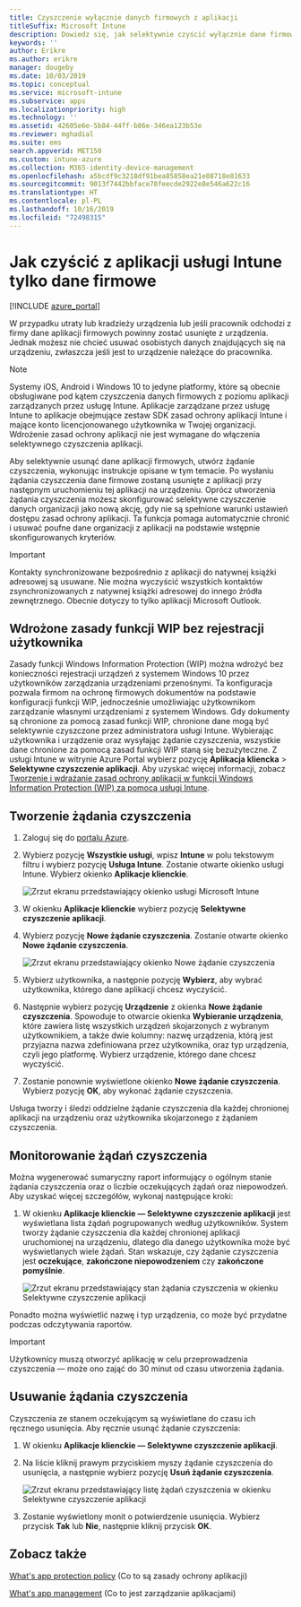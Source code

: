 ```yaml
---
title: Czyszczenie wyłącznie danych firmowych z aplikacji
titleSuffix: Microsoft Intune
description: Dowiedz się, jak selektywnie czyścić wyłącznie dane firmowe z aplikacji zarządzanych przez usługę Intune w usłudze Microsoft Intune.
keywords: ''
author: Erikre
ms.author: erikre
manager: dougeby
ms.date: 10/03/2019
ms.topic: conceptual
ms.service: microsoft-intune
ms.subservice: apps
ms.localizationpriority: high
ms.technology: ''
ms.assetid: 42605e6e-5b84-44ff-b86e-346ea123b53e
ms.reviewer: mghadial
ms.suite: ems
search.appverid: MET150
ms.custom: intune-azure
ms.collection: M365-identity-device-management
ms.openlocfilehash: a5bcdf9c3218df91bea85858ea21e88718e81633
ms.sourcegitcommit: 9013f7442bbface78feecde2922e8e546a622c16
ms.translationtype: HT
ms.contentlocale: pl-PL
ms.lasthandoff: 10/16/2019
ms.locfileid: "72498315"
---
```

# <a name="how-to-wipe-only-corporate-data-from-intune-managed-apps"></a>Jak czyścić z aplikacji usługi Intune tylko dane firmowe

[!INCLUDE [azure_portal](../includes/azure_portal.md)]

W przypadku utraty lub kradzieży urządzenia lub jeśli pracownik odchodzi z firmy dane aplikacji firmowych powinny zostać usunięte z urządzenia. Jednak możesz nie chcieć usuwać osobistych danych znajdujących się na urządzeniu, zwłaszcza jeśli jest to urządzenie należące do pracownika.

>[!NOTE]
> Systemy iOS, Android i Windows 10 to jedyne platformy, które są obecnie obsługiwane pod kątem czyszczenia danych firmowych z poziomu aplikacji zarządzanych przez usługę Intune. Aplikacje zarządzane przez usługę Intune to aplikacje obejmujące zestaw SDK zasad ochrony aplikacji Intune i mające konto licencjonowanego użytkownika w Twojej organizacji. Wdrożenie zasad ochrony aplikacji nie jest wymagane do włączenia selektywnego czyszczenia aplikacji.

Aby selektywnie usunąć dane aplikacji firmowych, utwórz żądanie czyszczenia, wykonując instrukcje opisane w tym temacie. Po wysłaniu żądania czyszczenia dane firmowe zostaną usunięte z aplikacji przy następnym uruchomieniu tej aplikacji na urządzeniu. Oprócz utworzenia żądania czyszczenia możesz skonfigurować selektywne czyszczenie danych organizacji jako nową akcję, gdy nie są spełnione warunki ustawień dostępu zasad ochrony aplikacji. Ta funkcja pomaga automatycznie chronić i usuwać poufne dane organizacji z aplikacji na podstawie wstępnie skonfigurowanych kryteriów.

>[!IMPORTANT]
> Kontakty synchronizowane bezpośrednio z aplikacji do natywnej książki adresowej są usuwane. Nie można wyczyścić wszystkich kontaktów zsynchronizowanych z natywnej książki adresowej do innego źródła zewnętrznego. Obecnie dotyczy to tylko aplikacji Microsoft Outlook.

## <a name="deployed-wip-policies-without-user-enrollment"></a>Wdrożone zasady funkcji WIP bez rejestracji użytkownika
Zasady funkcji Windows Information Protection (WIP) można wdrożyć bez konieczności rejestracji urządzeń z systemem Windows 10 przez użytkowników zarządzania urządzeniami przenośnymi. Ta konfiguracja pozwala firmom na ochronę firmowych dokumentów na podstawie konfiguracji funkcji WIP, jednocześnie umożliwiając użytkownikom zarządzanie własnymi urządzeniami z systemem Windows. Gdy dokumenty są chronione za pomocą zasad funkcji WIP, chronione dane mogą być selektywnie czyszczone przez administratora usługi Intune. Wybierając użytkownika i urządzenie oraz wysyłając żądanie czyszczenia, wszystkie dane chronione za pomocą zasad funkcji WIP staną się bezużyteczne. Z usługi Intune w witrynie Azure Portal wybierz pozycję **Aplikacja kliencka** > **Selektywne czyszczenie aplikacji**. Aby uzyskać więcej informacji, zobacz [Tworzenie i wdrażanie zasad ochrony aplikacji w funkcji Windows Information Protection (WIP) za pomocą usługi Intune](windows-information-protection-policy-create.md).

## <a name="create-a-wipe-request"></a>Tworzenie żądania czyszczenia

1. Zaloguj się do [portalu Azure](https://portal.azure.com).

2. Wybierz pozycję **Wszystkie usługi**, wpisz **Intune** w polu tekstowym filtru i wybierz pozycję **Usługa Intune**. Zostanie otwarte okienko usługi Intune. Wybierz okienko **Aplikacje klienckie**.

    ![Zrzut ekranu przedstawiający okienko usługi Microsoft Intune](./media/apps-selective-wipe/apps-selective-wipe01.png)

3. W okienku **Aplikacje klienckie** wybierz pozycję **Selektywne czyszczenie aplikacji**.

4. Wybierz pozycję **Nowe żądanie czyszczenia**. Zostanie otwarte okienko **Nowe żądanie czyszczenia**.

    ![Zrzut ekranu przedstawiający okienko Nowe żądanie czyszczenia](./media/apps-selective-wipe/AzurePortal_MAM_NewWipeRequest.png)

5. Wybierz użytkownika, a następnie pozycję **Wybierz**, aby wybrać użytkownika, którego dane aplikacji chcesz wyczyścić.

6. Następnie wybierz pozycję **Urządzenie** z okienka **Nowe żądanie czyszczenia**. Spowoduje to otwarcie okienka **Wybieranie urządzenia**, które zawiera listę wszystkich urządzeń skojarzonych z wybranym użytkownikiem, a także dwie kolumny: nazwę urządzenia, którą jest przyjazna nazwa zdefiniowana przez użytkownika, oraz typ urządzenia, czyli jego platformę. Wybierz urządzenie, którego dane chcesz wyczyścić.

7. Zostanie ponownie wyświetlone okienko **Nowe żądanie czyszczenia**. Wybierz pozycję **OK**, aby wykonać żądanie czyszczenia.

Usługa tworzy i śledzi oddzielne żądanie czyszczenia dla każdej chronionej aplikacji na urządzeniu oraz użytkownika skojarzonego z żądaniem czyszczenia.

## <a name="monitor-your-wipe-requests"></a>Monitorowanie żądań czyszczenia

Można wygenerować sumaryczny raport informujący o ogólnym stanie żądania czyszczenia oraz o liczbie oczekujących żądań oraz niepowodzeń. Aby uzyskać więcej szczegółów, wykonaj następujące kroki:

1. W okienku **Aplikacje klienckie — Selektywne czyszczenie aplikacji** jest wyświetlana lista żądań pogrupowanych według użytkowników. System tworzy żądanie czyszczenia dla każdej chronionej aplikacji uruchomionej na urządzeniu, dlatego dla danego użytkownika może być wyświetlanych wiele żądań. Stan wskazuje, czy żądanie czyszczenia jest **oczekujące**, **zakończone niepowodzeniem** czy **zakończone pomyślnie**.

    ![Zrzut ekranu przedstawiający stan żądania czyszczenia w okienku Selektywne czyszczenie aplikacji](./media/apps-selective-wipe/wipe-request-status-1.png)

Ponadto można wyświetlić nazwę i typ urządzenia, co może być przydatne podczas odczytywania raportów.

>[!IMPORTANT]
> Użytkownicy muszą otworzyć aplikację w celu przeprowadzenia czyszczenia — może ono zająć do 30 minut od czasu utworzenia żądania.

## <a name="delete-a-wipe-request"></a>Usuwanie żądania czyszczenia

Czyszczenia ze stanem oczekującym są wyświetlane do czasu ich ręcznego usunięcia. Aby ręcznie usunąć żądanie czyszczenia:

1. W okienku **Aplikacje klienckie — Selektywne czyszczenie aplikacji**.

2. Na liście kliknij prawym przyciskiem myszy żądanie czyszczenia do usunięcia, a następnie wybierz pozycję **Usuń żądanie czyszczenia**.

    ![Zrzut ekranu przedstawiający listę żądań czyszczenia w okienku Selektywne czyszczenie aplikacji](./media/apps-selective-wipe/delete-wipe-request.png)

3. Zostanie wyświetlony monit o potwierdzenie usunięcia. Wybierz przycisk **Tak** lub **Nie**, następnie kliknij przycisk **OK**.

## <a name="see-also"></a>Zobacz także
[What's app protection policy](app-protection-policy.md) (Co to są zasady ochrony aplikacji)

[What's app management](app-management.md) (Co to jest zarządzanie aplikacjami)
